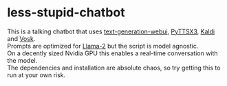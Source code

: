 # less-stupid-chatbot

This is a talking chatbot that uses [text-generation-webui](https://github.com/oobabooga/text-generation-webui), [PyTTSX3](https://pypi.org/project/pyttsx3/), [Kaldi](www.kaldi-asr.org) and [Vosk](https://github.com/alphacep/vosk-api).\
Prompts are optimized for [Llama-2](https://ai.meta.com/llama/) but the script is model agnostic.\
On a decently sized Nvidia GPU this enables a real-time conversation with the model.\
The dependencies and installation are absolute chaos, so try getting this to run at your own risk.
